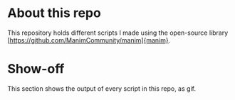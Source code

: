# About this repo
This repository holds different scripts I made using the open-source library [https://github.com/ManimCommunity/manim]{manim}. 

# Show-off
This section shows the output of every script in this repo, as gif.